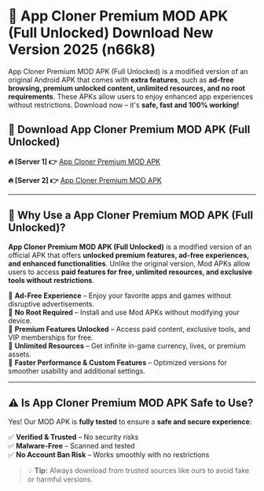 # 📲 App Cloner Premium MOD APK (Full Unlocked) Download New Version 2025 (n66k8)

App Cloner Premium MOD APK (Full Unlocked) is a modified version of an original Android APK that comes with **extra features**, such as **ad-free browsing, premium unlocked content, unlimited resources, and no root requirements**. These APKs allow users to enjoy enhanced app experiences without restrictions. Download now – it's **safe, fast and 100% working!**

## **📲 Download App Cloner Premium MOD APK (Full Unlocked)**

 **🔥 [Server 1] 👉** [App Cloner Premium MOD APK](https://hapymods.com?title=App+Cloner+Premium+MOD+APK&ref=Ax1)

 **🔥 [Server 2] 👉** [App Cloner Premium MOD APK](https://hapymods.com?title=App+Cloner+Premium+MOD+APK&ref=Ax1)

---

## **📌 Why Use a App Cloner Premium MOD APK (Full Unlocked)?**

**App Cloner Premium MOD APK (Full Unlocked)** is a modified version of an official APK that offers **unlocked premium features, ad-free experiences, and enhanced functionalities**. Unlike the original version, Mod APKs allow users to access **paid features for free, unlimited resources, and exclusive tools without restrictions**.

🔹 **Ad-Free Experience** – Enjoy your favorite apps and games without disruptive advertisements.  
🔹 **No Root Required** – Install and use Mod APKs without modifying your device.  
🔹 **Premium Features Unlocked** – Access paid content, exclusive tools, and VIP memberships for free.  
🔹 **Unlimited Resources** – Get infinite in-game currency, lives, or premium assets.  
🔹 **Faster Performance & Custom Features** – Optimized versions for smoother usability and additional settings.  

---

## **⚠️ Is App Cloner Premium MOD APK Safe to Use?**

Yes! Our MOD APK is **fully tested** to ensure a **safe and secure experience**:

✅ **Verified & Trusted** – No security risks  
✅ **Malware-Free** – Scanned and tested  
✅ **No Account Ban Risk** – Works smoothly with no restrictions  

> 💡 **Tip:** Always download from trusted sources like ours to avoid fake or harmful versions.